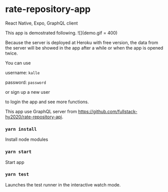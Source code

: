 # rate-repository-app

React Native, Expo, GraphQL client

This app is demostrated following.
![](demo.gif = 400)

Because the server is deployed at Heroku with free version, the data from the server will be showed in the app after a while or when the app is opened twice.

You can use

username: `kalle`

password: `password`

or sign up a new user

to login the app and see more functions.

This app use GraphQL server from https://github.com/fullstack-hy2020/rate-repository-api.

### `yarn install`

Install node modules

### `yarn start`

Start app

### `yarn test`

Launches the test runner in the interactive watch mode.
